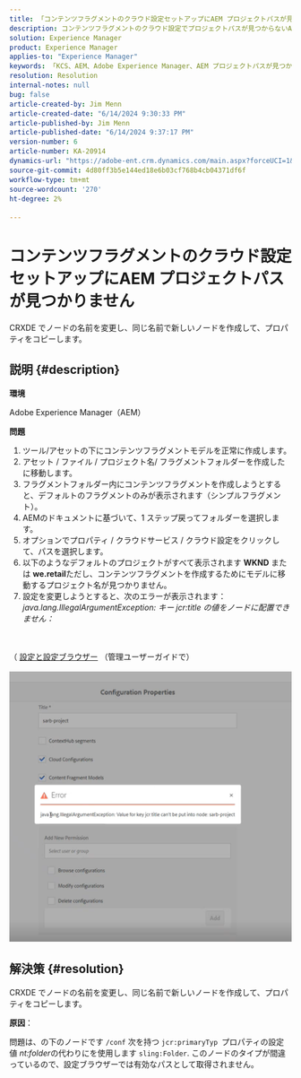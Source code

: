 ```yaml
---
title: 「コンテンツフラグメントのクラウド設定セットアップにAEM プロジェクトパスが見つかりません」
description: コンテンツフラグメントのクラウド設定でプロジェクトパスが見つからないAEMの問題を解決する方法を説明します。
solution: Experience Manager
product: Experience Manager
applies-to: "Experience Manager"
keywords: 「KCS、AEM、Adobe Experience Manager、AEM プロジェクトパスが見つからない、クラウド設定、コンテンツフラグメント、トラブルシューティング」
resolution: Resolution
internal-notes: null
bug: false
article-created-by: Jim Menn
article-created-date: "6/14/2024 9:30:33 PM"
article-published-by: Jim Menn
article-published-date: "6/14/2024 9:37:17 PM"
version-number: 6
article-number: KA-20914
dynamics-url: "https://adobe-ent.crm.dynamics.com/main.aspx?forceUCI=1&pagetype=entityrecord&etn=knowledgearticle&id=1e8d6e4e-952a-ef11-840a-000d3a5a67ba"
source-git-commit: 4d80ff3b5e144ed18e6b03cf768b4cb04371df6f
workflow-type: tm+mt
source-wordcount: '270'
ht-degree: 2%

---
```


# コンテンツフラグメントのクラウド設定セットアップにAEM プロジェクトパスが見つかりません


CRXDE でノードの名前を変更し、同じ名前で新しいノードを作成して、プロパティをコピーします。

## 説明 {#description}


<b>環境</b>

Adobe Experience Manager（AEM）

<b>問題</b>

1. ツール/アセットの下にコンテンツフラグメントモデルを正常に作成します。
2. アセット / ファイル / プロジェクト名/ フラグメントフォルダーを作成したに移動します。
3. フラグメントフォルダー内にコンテンツフラグメントを作成しようとすると、デフォルトのフラグメントのみが表示されます（シンプルフラグメント）。
4. AEMのドキュメントに基づいて、1 ステップ戻ってフォルダーを選択します。
5. オプションでプロパティ / クラウドサービス / クラウド設定をクリックして、パスを選択します。
6. 以下のようなデフォルトのプロジェクトがすべて表示されます <b>WKND</b> または <b>we.retail</b>ただし、コンテンツフラグメントを作成するためにモデルに移動するプロジェクト名が見つかりません。
7. 設定を変更しようとすると、次のエラーが表示されます：*java.lang.IllegalArgumentException: キー jcr:title の値をノードに配置できません：*

<br><br>（ [設定と設定ブラウザー](https://experienceleague.adobe.com/docs/experience-manager-65/administering/introduction/configurations.html?lang=en) （管理ユーザーガイドで）<br><br>![](assets/___208d6e4e-952a-ef11-840a-000d3a5a67ba___.png)<br>

## 解決策 {#resolution}


CRXDE でノードの名前を変更し、同じ名前で新しいノードを作成して、プロパティをコピーします。

<b>原因</b>：

問題は、の下のノードです `/conf` 次を持つ `jcr:primaryTyp `プロパティの設定値 *nt:folder*&#x200B;の代わりにを使用します `sling:Folder`.
このノードのタイプが間違っているので、設定ブラウザーでは有効なパスとして取得されません。
